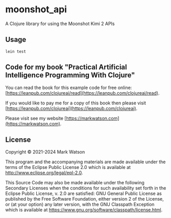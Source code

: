 # moonshot_api

A Clojure library for using the Moonshot Kimi 2 APIs

## Usage

    lein test

## Code for my book "Practical Artificial Intelligence Programming With Clojure"

You can read the book for this example code for free online: [https://leanpub.com/clojureai/read](https://leanpub.com/clojureai/read).

If you would like to pay me for a copy of this book then please visit [https://leanpub.com/clojureai](https://leanpub.com/clojureai).

Please visit see my website [https://markwatson.com](https://markwatson.com).

## License

Copyright © 2021-2024 Mark Watson

This program and the accompanying materials are made available under the
terms of the Eclipse Public License 2.0 which is available at
http://www.eclipse.org/legal/epl-2.0.

This Source Code may also be made available under the following Secondary
Licenses when the conditions for such availability set forth in the Eclipse
Public License, v. 2.0 are satisfied: GNU General Public License as published by
the Free Software Foundation, either version 2 of the License, or (at your
option) any later version, with the GNU Classpath Exception which is available
at https://www.gnu.org/software/classpath/license.html.
